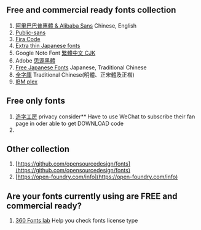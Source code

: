 ## Free and commercial ready fonts collection
1. [阿里巴巴普惠體 & Alibaba Sans](https://alibabafont.taobao.com/wow/alibabafont/act/alifont) Chinese, English
2. [Public-sans](https://github.com/uswds/public-sans)
3. [Fira Code](https://github.com/tonsky/FiraCode)
4. [Extra thin Japanese fonts](http://font.websozai.jp/index.html)
5. Google Noto Font [繁體中文 CJK](https://www.google.com/get/noto/#serif-hant)
6. Adobe [思源黑體](https://github.com/adobe-fonts/source-han-sans/)
7. [Free Japanese Fonts](https://www.freejapanesefont.com/) Japanese, Traditional Chinese
8. [全字庫](https://data.gov.tw/dataset/5961) Traditional Chinese(明體、正宋體及正楷)
9. [IBM plex](https://github.com/IBM/plex)

## Free only fonts
1. [造字工房](http://www.makefont.com/fonts.html) privacy consider** Have to use WeChat to subscribe their fan page in oder able to get DOWNLOAD code
2. 

## Other collection 

1. [https://github.com/opensourcedesign/fonts](https://github.com/opensourcedesign/fonts)
2. [https://open-foundry.com/info](https://open-foundry.com/info)

## Are your fonts currently using are FREE and commercial ready?
1. [360 Fonts lab](https://fonts.safe.360.cn/) Help you check fonts license type
